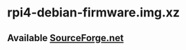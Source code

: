 # rpi4-debian-firmware.img.xz

## Available [SourceForge.net](https://sourceforge.net/projects/dvrpi/files/firmware/rpi4-debian-firmware.img.xz/download)
